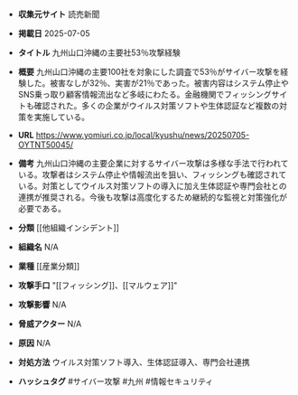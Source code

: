 - **収集元サイト**
読売新聞

- **掲載日**
2025-07-05

- **タイトル**
九州山口沖縄の主要社53％攻撃経験

- **概要**
九州山口沖縄の主要100社を対象にした調査で53％がサイバー攻撃を経験した。被害なしが32％、実害が21％であった。被害内容はシステム停止やSNS乗っ取り顧客情報流出など多岐にわたる。金融機関でフィッシングサイトも確認された。多くの企業がウイルス対策ソフトや生体認証など複数の対策を実施している。

- **URL**
https://www.yomiuri.co.jp/local/kyushu/news/20250705-OYTNT50045/

- **備考**
九州山口沖縄の主要企業に対するサイバー攻撃は多様な手法で行われている。攻撃者はシステム停止や情報流出を狙い、フィッシングも確認されている。対策としてウイルス対策ソフトの導入に加え生体認証や専門会社との連携が推奨される。今後も攻撃は高度化するため継続的な監視と対策強化が必要である。

- **分類**
[[他組織インシデント]]

- **組織名**
N/A

- **業種**
[[産業分類]]

- **攻撃手口**
"[[フィッシング]]、[[マルウェア]]"

- **攻撃影響**
N/A

- **脅威アクター**
N/A

- **原因**
N/A

- **対処方法**
ウイルス対策ソフト導入、生体認証導入、専門会社連携

- **ハッシュタグ**
#サイバー攻撃 #九州 #情報セキュリティ
